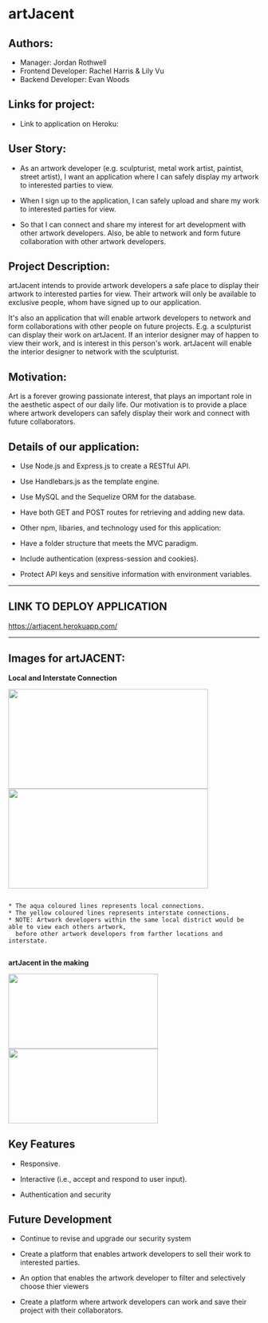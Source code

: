 # artJacent

## Authors:

* Manager: Jordan Rothwell
* Frontend Developer: Rachel Harris & Lily Vu
* Backend Developer: Evan Woods


## Links for project:

- Link to application on Heroku:



## User Story:

- As an artwork developer (e.g. sculpturist, metal work artist, paintist, street artist), I want an application where I can safely display my artwork to interested parties to view.

- When I sign up to the application, I can safely upload and share my work to interested parties for view.

- So that I can connect and share my interest for art development with other artwork developers. Also, be able to network and form future collaboration with other artwork developers.

## Project Description:

artJacent intends to provide artwork developers a safe place to display their artwork to interested parties for view. Their artwork will only be available to exclusive people, whom have signed up to our application.

It's also an application that will enable artwork developers to network and form collaborations with other people on future projects.
E.g. a sculpturist can display their work on artJacent. If an interior designer may of happen to view their work, and is interest in this person's work. artJacent will enable the interior designer to network with the sculpturist.

## Motivation:

Art is a forever growing passionate interest, that plays an important role in the aesthetic aspect of our daily life. Our motivation is to provide a place where artwork developers can safely display their work and connect with future collaborators.

## Details of our application:

- Use Node.js and Express.js to create a RESTful API.

- Use Handlebars.js as the template engine.

- Use MySQL and the Sequelize ORM for the database.

- Have both GET and POST routes for retrieving and adding new data.

- Other npm, libaries, and technology used for this application:

- Have a folder structure that meets the MVC paradigm.

- Include authentication (express-session and cookies).

- Protect API keys and sensitive information with environment variables.


**********************************************
## LINK TO DEPLOY APPLICATION

https://artjacent.herokuapp.com/

**********************************************

## Images for artJACENT:

**Local and Interstate Connection**


<img src="https://user-images.githubusercontent.com/94832331/159158066-7ffd80eb-caca-419b-bddb-959cf3d0fac3.png" width="400" height="200"> <img src="https://user-images.githubusercontent.com/94832331/159158556-25020389-0c69-4010-acf9-46f5d0e379b8.png" width="400" height="200">




``````````````````````````````````````````````````````````````````````````````````````````````````````````````````````````````````````````

* The aqua coloured lines represents local connections.
* The yellow coloured lines represents interstate connections.
* NOTE: Artwork developers within the same local district would be able to view each others artwork,
  before other artwork developers from farther locations and interstate. 


``````````````````````````````````````````````````````````````````````````````````````````````````````````````````````````````````````````


**artJacent in the making**

<img src="https://user-images.githubusercontent.com/94832331/159162727-ab6aab78-325b-4333-ba8c-8ffb53d9b67c.png" width="300" height="150">  <img src="https://user-images.githubusercontent.com/94832331/159162235-f20c8aee-fdfe-491e-993c-660236ea21aa.png" width="300" height="150">




## Key Features

- Responsive.

- Interactive (i.e., accept and respond to user input).

- Authentication and security

## Future Development

- Continue to revise and upgrade our security system

- Create a platform that enables artwork developers to sell their work to interested parties.

- An option that enables the artwork developer to filter and selectively choose thier viewers

- Create a platform where artwork developers can work and save their project with their collaborators.
